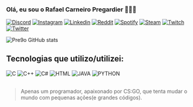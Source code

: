 ### Olá, eu sou o Rafael Carneiro Pregardier 🤙🤠🤙

[![Discord](https://img.shields.io/badge/Discord-7289DA?style=for-the-badge&logo=discord&logoColor=white)](https://discord.gg/FG5UkU3H)
[![Instagram](https://img.shields.io/badge/Instagram-E4405F?style=for-the-badge&logo=instagram&logoColor=white)](https://www.instagram.com/rafaelpregardier/?hl=pt-br)
[![Linkedin](https://img.shields.io/badge/LinkedIn-0077B5?style=for-the-badge&logo=linkedin&logoColor=white)](https://www.linkedin.com/in/rafael-carneiro-pregardier-55a802232/)
[![Reddit](https://img.shields.io/badge/Reddit-FF4500?style=for-the-badge&logo=reddit&logoColor=white)](https://www.reddit.com/user/Pre9o)
[![Spotify](https://img.shields.io/badge/Spotify-1ED760?&style=for-the-badge&logo=spotify&logoColor=white)](https://open.spotify.com/track/7MJQ9Nfxzh8LPZ9e9u68Fq?si=6fa15ce3ad914f96)
[![Steam](https://img.shields.io/badge/Steam-000000?style=for-the-badge&logo=steam&logoColor=white)](https://steamcommunity.com/id/carneiraodamassa/)
[![Twitch](https://img.shields.io/badge/Twitch-9146FF?style=for-the-badge&logo=twitch&logoColor=white)](https://www.twitch.tv/pre9o)
[![Twitter](https://img.shields.io/badge/Twitter-1DA1F2?style=for-the-badge&logo=twitter&logoColor=white)](https://twitter.com/RafaPregardier)


![Pre9o GitHub stats](https://github-readme-stats.vercel.app/api?username=pre9o&theme=midnight-purple&show_icons=true)

## Tecnologias que utilizo/utilizei:

<div style="display: inline_block">
    <img align="center" alt="C" src="https://img.shields.io/badge/C-00599C?style=for-the-badge&logo=c&logoColor=white">
    <img align="center" alt="C++" src="https://img.shields.io/badge/C%2B%2B-00599C?style=for-the-badge&logo=c%2B%2B&logoColor=white">
    <img align="center" alt="C#" src="https://img.shields.io/badge/C%23-239120?style=for-the-badge&logo=c-sharp&logoColor=white">
    <img align="center" alt="HTML" src="https://img.shields.io/badge/HTML-239120?style=for-the-badge&logo=html5&logoColor=white">
    <img align="center" alt="JAVA" src="https://img.shields.io/badge/Java-ED8B00?style=for-the-badge&logo=java&logoColor=white">
    <img align="center" alt="PYTHON" src="https://img.shields.io/badge/Python-3776AB?style=for-the-badge&logo=python&logoColor=white">
   
</div><br/>

> Apenas um programador, apaixonado por CS:GO, que tenta mudar o mundo com pequenas ações(e grandes códigos).






